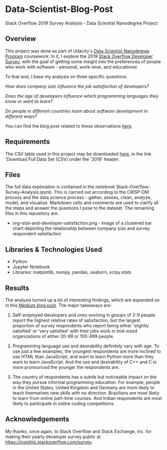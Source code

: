 # Data-Scientist-Blog-Post
Stack Overflow 2019 Survey Analysis - Data Scientist Nanodegree Project

## Overview

This project was done as part of Udacity's [Data Scientist Nanodegree Program](https://www.udacity.com/course/data-scientist-nanodegree--nd025) coursework. In it, I explore the 2019 [Stack Overflow Developer Survey](https://insights.stackoverflow.com/survey), with the goal of getting some insight into the preferences of people who work with software - personal, work-wise, and educational.

To that end, I base my analysis on three specific questions:

*How does company size influence the job satisfaction of developers?*

*Does the age of developers influence which programming languages they know or want to learn?*

*Do people in different countries learn about software development in different ways?*



You can find the blog post related to these observations [here](https://medium.com/@shamziel/coders-in-the-wild-4a6da8d08e5e).

## Requirements

The CSV table used in this project may be downloaded [here](https://insights.stackoverflow.com/survey), in the link 'Download Full Data Set (CSV) under the '2019' header.

## Files

The full data exploration is contained in the notebook Stack-Overflow-Survey-Analysis.ipynb. This is carried out according to the CRISP-DM process and the data science process - gather, assess, clean, analyze, model, and visualize. Markdown cells and comments are used to clarify all the steps and answer the questions I pose to the dataset. The remaining files in this repository are:

* org-size-and-developer-satisfaction.png - Image of a clustered bar chart depicting the relationship between company size and survey respondent satisfaction


## Libraries & Technologies Used

* Python
* Jupyter Notebook
* Libraries: matplotlib, numpy, pandas, seaborn, scipy.stats

## Results

The analysis turned up a lot of interesting findings, which are expanded on in this [Medium blog post](). The major takeaways are:

1. Self-employed developers and ones working in groups of 2-9 people report the highest relative rates of satisfaction, but the largest proportion of survey respondents who report being either 'slightly satisfied' or 'very satisfied' with their jobs work in mid-sized organizations of either 20-99 or 100-499 people.

2. Programming language use and desirability definitely vary with age. To use just a few examples, the youngest respondents are more inclined to use HTML than JavaScript, and want to learn Python more than they want to learn JavaScript. And the use and desirability of C++ and C is more pronounced the younger the respondents are.

3. The country of respondents has a subtle but noticeable impact on the way they pursue informal programming education. For example, people in the United States, United Kingdom and Germany are more likely to teach themselves new skills with no direction. Brazilians are most likely to learn from online part-time courses. And Indian respondents are most likely to participate in online coding competitions.

## Acknowledgements

My thanks, once again, to Stack Overflow and Stack Exchange, Inc. for making their yearly  developer survey public at https://insights.stackoverflow.com/survey.
